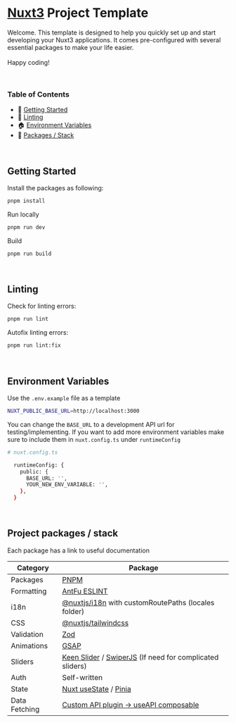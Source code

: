 # [Nuxt3](https://nuxt.com/docs/getting-started/introduction) Project Template

Welcome. This template is designed to help you quickly set up and start developing your Nuxt3 applications. It comes pre-configured with several essential packages to make your life easier.
<br>
<br>
Happy coding!

<br>

### Table of Contents

- 🚀 [Getting Started](#getting-started)
- 📖 [Linting](#linting)
- 🏠 [Environment Variables](#env-variables)
- 🧩 [Packages / Stack](#packages)

<br>

## <a name="getting-started">Getting Started</a>

Install the packages as following:
```bash
pnpm install
```

Run locally
```bash
pnpm run dev
```

Build
```bash
pnpm run build
```

<br>

## <a name="linting">Linting</a>

Check for linting errors:
```bash
pnpm run lint
```

Autofix linting errors:
```bash
pnpm run lint:fix
```

<br>

## <a name="env-variables">Environment Variables</a>

Use the `.env.example` file as a template

```bash
NUXT_PUBLIC_BASE_URL=http://localhost:3000
```

You can change the `BASE_URL` to a development API url for testing/implementing. If you want to add more environment variables make sure to include them in `nuxt.config.ts` under `runtimeConfig`

```bash
# nuxt.config.ts

  runtimeConfig: {
    public: {
      BASE_URL: '',
      YOUR_NEW_ENV_VARIABLE: '',
    },
  }
```

<br>

## <a name="packages">Project packages / stack</a>

Each package has a link to useful documentation

| Category | Package |
| --- | --- |
| Packages | [PNPM](https://pnpm.io/) |
| Formatting | [AntFu ESLINT](https://github.com/antfu/eslint-config) |
| i18n | [@nuxtjs/i18n](https://i18n.nuxtjs.org/docs/getting-started) with customRoutePaths (locales folder) |
| CSS | [@nuxtjs/tailwindcss](https://tailwindcss.nuxtjs.org/getting-started/configuration) |
| Validation | [Zod](https://zod.dev/) |
| Animations | [GSAP](https://gsap.com/docs/v3/) |
| Sliders | [Keen Slider](https://keen-slider.io/docs) / [SwiperJS](https://swiperjs.com/vue) (If need for complicated sliders) |
| Auth | Self-written |
| State | [Nuxt useState](https://nuxt.com/docs/api/composables/use-state) / [Pinia](https://pinia.vuejs.org/ssr/nuxt.html) |
| Data Fetching | [Custom API plugin → useAPI composable](https://notes.atinux.com/nuxt-custom-fetch) |
